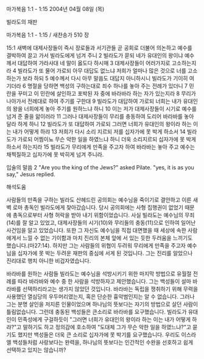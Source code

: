 마가복음 1:1 - 1:15 
2004년 04월 08일 (목)

빌라도의 재판



마가복음 1:1 - 1:15 / 새찬송가 510 장


15:1 새벽에 대제사장들이 즉시 장로들과 서기관들 곧 공회로 더불어 의논하고 예수를 결박하여 끌고 가서 빌라도에게 넘겨 주니 2 빌라도가 묻되 네가 유대인의 왕이냐 예수께서 대답하여 가라사대 네 말이 옳도다 하시매 3 대제사장들이 어러가지로 고소하는지라 4 빌라도가 또 물어 가로되 아무 대답도 없느냐 저희가 얼마나 많은 것으로 너를 고소하는가 보라 하되 5 예수께서 다시 아무 말씀도 대답지 아니하시니 빌라도가 기이히 여기더라 6 명절을 당하면 백성의 구하는대로 죄수 하나를 놓아 주는 전례가 있더니 7 민란을 꾸미고 이 민란에 살인하고 포박된 자 중에 바라바라 하는 자가 있는지라 8 무리가 나아가서 전례대로 하여 주기를 구한대 9 빌라도가 대답하여 가로되 너희는 내가 유대인의 왕을 너희에게 놓아 주기를 원하느냐 하니 10 이는 저가 대제사장들이 시기로 예수를 넘겨 준 줄을 앎이러라 11 그러나 대제사장들이 무리를 충동하여 도리어 바라바를 놓아 달라 하게 하니 12 빌라도가 또 대답하여 가로되 그러면 너희가 유대인의 왕이라 하는 이는 내가 어떻게 하랴 13 저희가 다시 소리 지르되 저를 십자가에 못 박게 하소서 14 빌라도가 가로되 어찜이뇨 무슨 악한 일을 하였느냐 하니 더욱 소리지르되 십자가에 못 박게 하소서 하는지라 15 빌라도가 무리에게 만족을 주고자 하여 바라바는 놓아 주고 예수는 채찍질하고 십자가에 못 박히게 넘겨 주니라.

입술의 말씀
2 "Are you the king of the Jews?" asked Pilate.  "yes, it is as you say," Jesus replied.

해석도움





사람들의 만족을 구하는 빌라도
산헤드린 공의회는 예수님을 죽이기로 결안하고 이른 새벽 로마 총독인 빌라도에게 찾아갔습니다.   당시 공의회에는 사형 집행권이 없었기 때문에 총독으로부터 사형 허락을 받아 내기 위함이었습니다.   사실 빌라도는 예수님의 무죄(14)를 잘 알고 있었고, 대제사장들의 시기(10)와 무리들의 충동(11)으로 인하여 일어난 사건임을 알고 있었습니다.  또한 그 자신도 예수님을 직접 대면했을 때 세상에 속한 사람에게서 느낄 수 없는 기이함과 마치 진리의 본체 앞에 서 있는 듯한 두러움을 느끼기도 했습니다.(마27:14).  하지만 그는 사람들의 위협이 두려워 무리에게 만족을 주고자 예수님을 십자가에 못 박는 두려운 재판의 중심에 서게 된 것입니다.  그는 진리를 알았으나 진리대로 행치 아니한 비겁자였습니다.

바라바를 원하는 사람들
빌라도는 예수님을 석방시키기 위한 마지막 방법으로 유월절 전례를 따라 바라바와 예수 중 한 사람을 석방하자고 제안했습니다.  그는 백성들이 설마 바라바를 선택하리라고는 생가지 않았던 것입니다.  바라바는 독립을 쟁취하기 위해 무력을 사용했던 열심당의 우두머리였는지, 혹은 단순한 흉악범인지는 알 수 없습니다.  그러나 그는 분명 살인을 저지른 인물이었으며 하나님의 뜻보다는 자기의 방법으로 살던 사람이 틀림없습니다.  그런데 충동된 백성들은 큰소리로 바라바를 요구했습니다.  빌라도가 유대인이 민족성에게 구걸하듯이 "그러면 너희가 유대인의 왕이라 하는 이는 내가 어떻게 하랴?"고 말하기도 하고 정의감에 호소하여 "도대체 그가 무슨 악한 일을 하였느냐?"고 묻기도 했지만 백성들은 더욱 큰 소리로 십자가에 못 박기를 요구했습니다.  우리도 이스라엘 백성들처럼 사랑보다는 완력을, 하나님의 뜻보다는 인간적인 수완을 선호하고 쉽게 선택하고 있지는 않습니까?